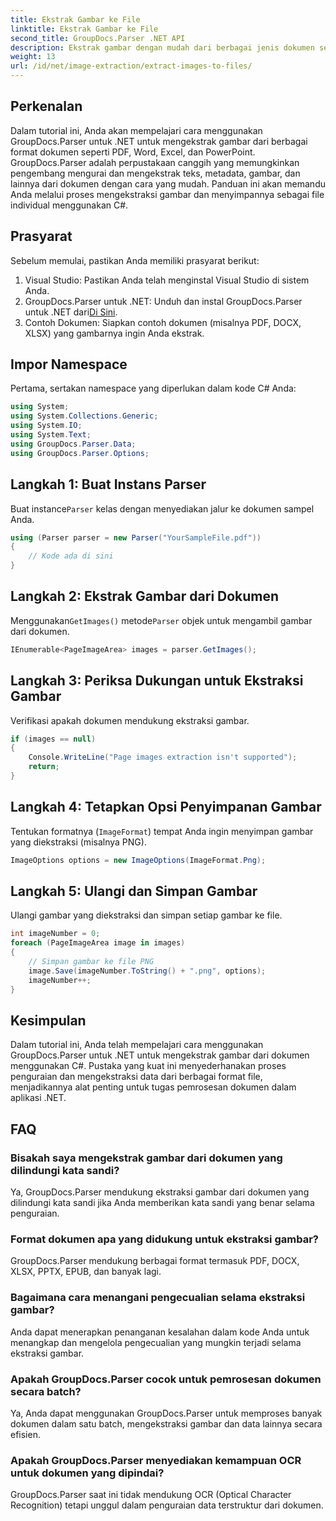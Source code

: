 ```yaml
---
title: Ekstrak Gambar ke File
linktitle: Ekstrak Gambar ke File
second_title: GroupDocs.Parser .NET API
description: Ekstrak gambar dengan mudah dari berbagai jenis dokumen seperti PDF dan DOCX menggunakan GroupDocs.Parser untuk .NET. Sederhanakan tugas penguraian dokumen Anda.
weight: 13
url: /id/net/image-extraction/extract-images-to-files/
---
```

## Perkenalan
Dalam tutorial ini, Anda akan mempelajari cara menggunakan GroupDocs.Parser untuk .NET untuk mengekstrak gambar dari berbagai format dokumen seperti PDF, Word, Excel, dan PowerPoint. GroupDocs.Parser adalah perpustakaan canggih yang memungkinkan pengembang mengurai dan mengekstrak teks, metadata, gambar, dan lainnya dari dokumen dengan cara yang mudah. Panduan ini akan memandu Anda melalui proses mengekstraksi gambar dan menyimpannya sebagai file individual menggunakan C#.
## Prasyarat
Sebelum memulai, pastikan Anda memiliki prasyarat berikut:
1. Visual Studio: Pastikan Anda telah menginstal Visual Studio di sistem Anda.
2.  GroupDocs.Parser untuk .NET: Unduh dan instal GroupDocs.Parser untuk .NET dari[Di Sini](https://releases.groupdocs.com/parser/net/).
3. Contoh Dokumen: Siapkan contoh dokumen (misalnya PDF, DOCX, XLSX) yang gambarnya ingin Anda ekstrak.

## Impor Namespace
Pertama, sertakan namespace yang diperlukan dalam kode C# Anda:
```csharp
using System;
using System.Collections.Generic;
using System.IO;
using System.Text;
using GroupDocs.Parser.Data;
using GroupDocs.Parser.Options;
```
## Langkah 1: Buat Instans Parser
 Buat instance`Parser` kelas dengan menyediakan jalur ke dokumen sampel Anda.
```csharp
using (Parser parser = new Parser("YourSampleFile.pdf"))
{
    // Kode ada di sini
}
```
## Langkah 2: Ekstrak Gambar dari Dokumen
 Menggunakan`GetImages()` metode`Parser` objek untuk mengambil gambar dari dokumen.
```csharp
IEnumerable<PageImageArea> images = parser.GetImages();
```
## Langkah 3: Periksa Dukungan untuk Ekstraksi Gambar
Verifikasi apakah dokumen mendukung ekstraksi gambar.
```csharp
if (images == null)
{
    Console.WriteLine("Page images extraction isn't supported");
    return;
}
```
## Langkah 4: Tetapkan Opsi Penyimpanan Gambar
Tentukan formatnya (`ImageFormat`) tempat Anda ingin menyimpan gambar yang diekstraksi (misalnya PNG).
```csharp
ImageOptions options = new ImageOptions(ImageFormat.Png);
```
## Langkah 5: Ulangi dan Simpan Gambar
Ulangi gambar yang diekstraksi dan simpan setiap gambar ke file.
```csharp
int imageNumber = 0;
foreach (PageImageArea image in images)
{
    // Simpan gambar ke file PNG
    image.Save(imageNumber.ToString() + ".png", options);
    imageNumber++;
}
```

## Kesimpulan
Dalam tutorial ini, Anda telah mempelajari cara menggunakan GroupDocs.Parser untuk .NET untuk mengekstrak gambar dari dokumen menggunakan C#. Pustaka yang kuat ini menyederhanakan proses penguraian dan mengekstraksi data dari berbagai format file, menjadikannya alat penting untuk tugas pemrosesan dokumen dalam aplikasi .NET.

## FAQ
### Bisakah saya mengekstrak gambar dari dokumen yang dilindungi kata sandi?
Ya, GroupDocs.Parser mendukung ekstraksi gambar dari dokumen yang dilindungi kata sandi jika Anda memberikan kata sandi yang benar selama penguraian.
### Format dokumen apa yang didukung untuk ekstraksi gambar?
GroupDocs.Parser mendukung berbagai format termasuk PDF, DOCX, XLSX, PPTX, EPUB, dan banyak lagi.
### Bagaimana cara menangani pengecualian selama ekstraksi gambar?
Anda dapat menerapkan penanganan kesalahan dalam kode Anda untuk menangkap dan mengelola pengecualian yang mungkin terjadi selama ekstraksi gambar.
### Apakah GroupDocs.Parser cocok untuk pemrosesan dokumen secara batch?
Ya, Anda dapat menggunakan GroupDocs.Parser untuk memproses banyak dokumen dalam satu batch, mengekstraksi gambar dan data lainnya secara efisien.
### Apakah GroupDocs.Parser menyediakan kemampuan OCR untuk dokumen yang dipindai?
GroupDocs.Parser saat ini tidak mendukung OCR (Optical Character Recognition) tetapi unggul dalam penguraian data terstruktur dari dokumen.